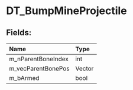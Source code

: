 # DT_BumpMineProjectile

## Fields:

| Name | Type |
| :--- | :--- |
| m_nParentBoneIndex | int |
| m_vecParentBonePos | Vector |
| m_bArmed | bool |
